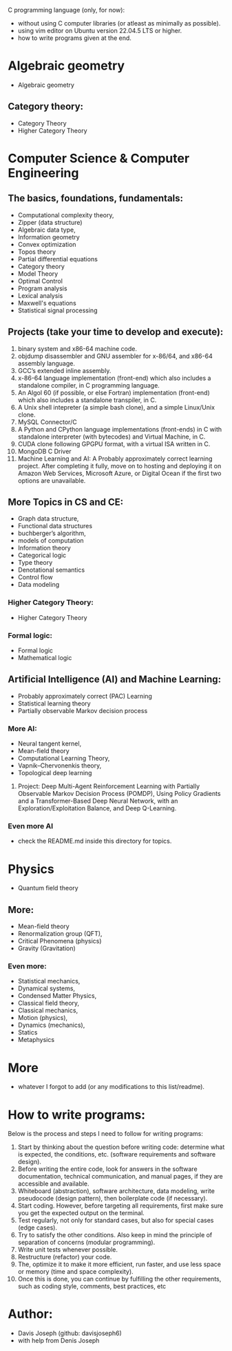 C programming language (only, for now):
- without using C computer libraries (or atleast as minimally as possible).
- using vim editor on Ubuntu version 22.04.5 LTS or higher.
- how to write programs given at the end.

# Algebraic geometry
- Algebraic geometry
## Category theory:
- Category Theory
- Higher Category Theory 

# Computer Science & Computer Engineering

## The basics, foundations, fundamentals:
- Computational complexity theory,
- Zipper (data structure)
- Algebraic data type, 
- Information geometry 
- Convex optimization 
- Topos theory
- Partial differential equations
- Category theory
- Model Theory
- Optimal Control
- Program analysis
- Lexical analysis
- Maxwell's equations
- Statistical signal processing

## Projects (take your time to develop and execute):
1. binary system and x86-64 machine code. 
2. objdump disassembler and GNU assembler for x-86/64, and x86-64 assembly language. 
3. GCC’s extended inline assembly.
4. x-86-64 language implementation (front-end) which also includes a standalone compiler, in C programming language. 
5. An Algol 60 (if possible, or else Fortran) implementation (front-end) which also includes a standalone transpiler, in C.
6. A Unix shell intepreter (a simple bash clone), and a simple Linux/Unix clone.
7. MySQL Connector/C
8. A Python and CPython language implementations (front-ends) in C with standalone interpreter (with bytecodes) and Virtual Machine, in C.
9. CUDA clone following GPGPU format, with a virtual ISA written in C.  
10. MongoDB C Driver   
11. Machine Learning and AI: A Probably approximately correct learning project. After completing it fully, move on to hosting and deploying it on Amazon Web Services, Microsoft Azure, or Digital Ocean if the first two options are unavailable.


## More Topics in CS and CE:
- Graph data structure,
- Functional data structures
- buchberger’s algorithm, 
- models of computation
- Information theory
- Categorical logic
- Type theory
- Denotational semantics
- Control flow
- Data modeling

### Higher Category Theory: 
- Higher Category Theory

### Formal logic:
- Formal logic
- Mathematical logic

## Artificial Intelligence (AI) and Machine Learning:
- Probably approximately correct (PAC) Learning
- Statistical learning theory
- Partially observable Markov decision process

### More AI:
- Neural tangent kernel,
- Mean-field theory
- Computational Learning Theory,
- Vapnik–Chervonenkis theory,
- Topological deep learning
1. Project: Deep Multi-Agent Reinforcement Learning with Partially Observable Markov Decision Process (POMDP), Using Policy Gradients and a Transformer-Based Deep Neural Network, with an Exploration/Exploitation Balance, and Deep Q-Learning.

### Even more AI
- check the README.md inside this directory for topics.

# Physics
- Quantum field theory
## More:
- Mean-field theory
- Renormalization group (QFT),
- Critical Phenomena (physics)
- Gravity (Gravitation)
### Even more:
- Statistical mechanics,
- Dynamical systems,
- Condensed Matter Physics,
- Classical field theory,
- Classical mechanics,
- Motion (physics),
- Dynamics (mechanics),
- Statics
- Metaphysics

# More
- whatever I forgot to add (or any modifications to this list/readme).

# How to write programs:

Below is the process and steps I need to follow for writing programs: 
1. Start by thinking about the question before writing code: determine what is expected, the conditions, etc. (software requirements and software design). 
2. Before writing the entire code, look for answers in the software documentation, technical communication, and manual pages, if they are accessible and available. 
3. Whiteboard (abstraction), software architecture, data modeling, write pseudocode (design pattern), then boilerplate code (if necessary). 
4. Start coding. However, before targeting all requirements, first make sure you get the expected output on the terminal. 
5. Test regularly, not only for standard cases, but also for special cases (edge cases). 
6. Try to satisfy the other conditions. Also keep in mind the principle of separation of concerns (modular programming). 
7. Write unit tests whenever possible. 
8. Restructure (refactor) your code. 
9. The, optimize it to make it more efficient, run faster, and use less space or memory (time and space complexity). 
10. Once this is done, you can continue by fulfilling the other requirements, such as coding style, comments, best practices, etc

# Author:
- Davis Joseph (github: davisjoseph6)
- with help from Denis Joseph
